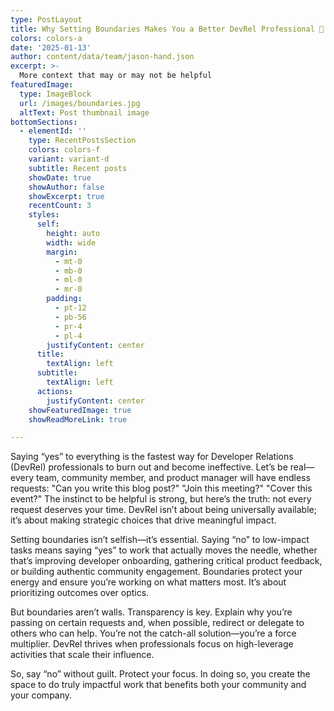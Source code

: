 ```yaml
---
type: PostLayout
title: Why Setting Boundaries Makes You a Better DevRel Professional 🚧
colors: colors-a
date: '2025-01-13'
author: content/data/team/jason-hand.json
excerpt: >-
  More context that may or may not be helpful
featuredImage:
  type: ImageBlock
  url: /images/boundaries.jpg
  altText: Post thumbnail image
bottomSections:
  - elementId: ''
    type: RecentPostsSection
    colors: colors-f
    variant: variant-d
    subtitle: Recent posts
    showDate: true
    showAuthor: false
    showExcerpt: true
    recentCount: 3
    styles:
      self:
        height: auto
        width: wide
        margin:
          - mt-0
          - mb-0
          - ml-0
          - mr-0
        padding:
          - pt-12
          - pb-56
          - pr-4
          - pl-4
        justifyContent: center
      title:
        textAlign: left
      subtitle:
        textAlign: left
      actions:
        justifyContent: center
    showFeaturedImage: true
    showReadMoreLink: true

---
```


Saying “yes” to everything is the fastest way for Developer Relations (DevRel) professionals to burn out and become ineffective. Let’s be real—every team, community member, and product manager will have endless requests: "Can you write this blog post?" "Join this meeting?" "Cover this event?" The instinct to be helpful is strong, but here’s the truth: not every request deserves your time. DevRel isn’t about being universally available; it’s about making strategic choices that drive meaningful impact.

Setting boundaries isn’t selfish—it’s essential. Saying “no” to low-impact tasks means saying “yes” to work that actually moves the needle, whether that’s improving developer onboarding, gathering critical product feedback, or building authentic community engagement. Boundaries protect your energy and ensure you’re working on what matters most. It’s about prioritizing outcomes over optics.

But boundaries aren’t walls. Transparency is key. Explain why you’re passing on certain requests and, when possible, redirect or delegate to others who can help. You’re not the catch-all solution—you’re a force multiplier. DevRel thrives when professionals focus on high-leverage activities that scale their influence.

So, say “no” without guilt. Protect your focus. In doing so, you create the space to do truly impactful work that benefits both your community and your company.